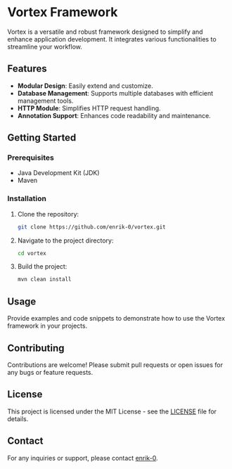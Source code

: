 
# Vortex Framework

Vortex is a versatile and robust framework designed to simplify and enhance application development. It integrates various functionalities to streamline your workflow.

## Features

- **Modular Design**: Easily extend and customize.
- **Database Management**: Supports multiple databases with efficient management tools.
- **HTTP Module**: Simplifies HTTP request handling.
- **Annotation Support**: Enhances code readability and maintenance.

## Getting Started

### Prerequisites

- Java Development Kit (JDK)
- Maven

### Installation

1. Clone the repository:
    ```bash
    git clone https://github.com/enrik-0/vortex.git
    ```
2. Navigate to the project directory:
    ```bash
    cd vortex
    ```
3. Build the project:
    ```bash
    mvn clean install
    ```

## Usage

Provide examples and code snippets to demonstrate how to use the Vortex framework in your projects.

## Contributing

Contributions are welcome! Please submit pull requests or open issues for any bugs or feature requests.

## License

This project is licensed under the MIT License - see the [LICENSE](LICENSE) file for details.

## Contact

For any inquiries or support, please contact [enrik-0](https://github.com/enrik-0).
